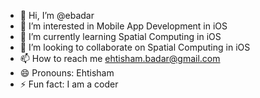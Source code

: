- 👋 Hi, I’m @ebadar
- 👀 I’m interested in Mobile App Development in iOS
- 🌱 I’m currently learning Spatial Computing in iOS
- 💞️ I’m looking to collaborate on Spatial Computing in iOS
- 📫 How to reach me ehtisham.badar@gmail.com
- 😄 Pronouns: Ehtisham
- ⚡ Fun fact: I am a coder

<!---
ebadar/ebadar is a ✨ special ✨ repository because its `README.md` (this file) appears on your GitHub profile.
You can click the Preview link to take a look at your changes.
--->
